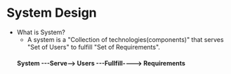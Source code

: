 # System Design
* What is System?
  * A system is a "Collection of technologies(components)" that serves "Set of Users" to fulfill "Set of Requirements". 
  #### System ---Serve--> Users ---Fullfill----> Requirements
